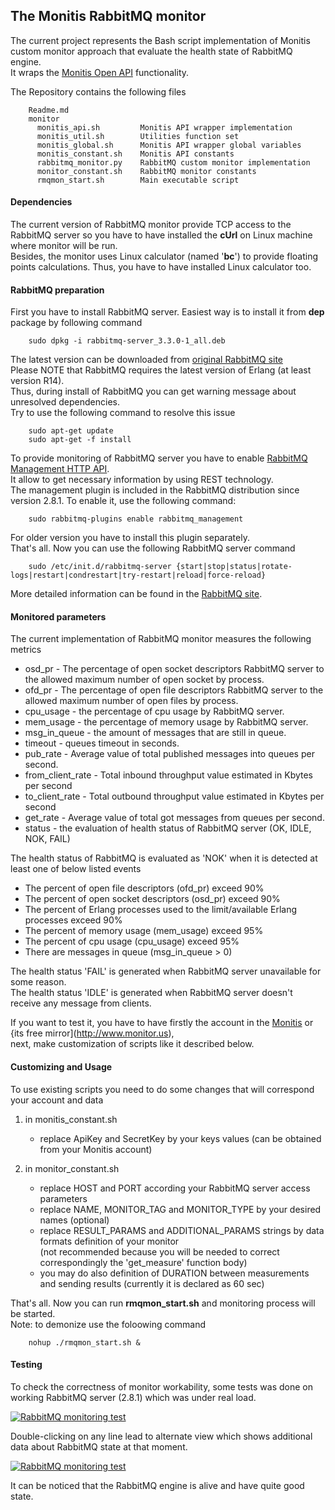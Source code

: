 ## The Monitis RabbitMQ monitor

The current project represents the Bash script implementation of Monitis custom monitor approach that evaluate the health state of RabbitMQ engine.  
It wraps the [Monitis Open API](http://monitis.com/api/api.html) functionality.

The Repository contains the following files

        Readme.md
        monitor
          monitis_api.sh         Monitis API wrapper implementation
          monitis_util.sh        Utilities function set
          monitis_global.sh      Monitis API wrapper global variables
          monitis_constant.sh    Monitis API constants
          rabbitmq_monitor.py    RabbitMQ custom monitor implementation
          monitor_constant.sh    RabbitMQ monitor constants
          rmqmon_start.sh        Main executable script
 
#### Dependencies
The current version of RabbitMQ monitor provide TCP access to the RabbitMQ server so you have to have installed the __cUrl__ on Linux  machine where monitor will be run.  
Besides, the monitor uses Linux calculator (named '__bc__') to provide floating points calculations. Thus, you have to have installed Linux calculator too.  

#### RabbitMQ preparation
First you have to install RabbitMQ server. Easiest way is to install it from __dep__ package by following command

        sudo dpkg -i rabbitmq-server_3.3.0-1_all.deb

The latest version can be downloaded from [original RabbitMQ site](http://www.rabbitmq.com/install-debian.html)  
Please NOTE that RabbitMQ requires the latest version of Erlang (at least version R14).  
Thus, during install of RabbitMQ you can get warning message about unresolved dependencies.  
Try to use the following command to resolve this issue   

        sudo apt-get update
        sudo apt-get -f install

To provide monitoring of RabbitMQ server you have to enable [RabbitMQ Management HTTP API](http://hg.rabbitmq.com/rabbitmq-management/raw-file/rabbitmq_v2_8_6/priv/www/api/index.html).  
It allow to get necessary information by using REST technology.  
The management plugin is included in the RabbitMQ distribution since version 2.8.1. To enable it, use the following command:

        sudo rabbitmq-plugins enable rabbitmq_management

For older version you have to install this plugin separately.  
That's all. Now you can use the following RabbitMQ server command

        sudo /etc/init.d/rabbitmq-server {start|stop|status|rotate-logs|restart|condrestart|try-restart|reload|force-reload}

More detailed information can be found in the [RabbitMQ site](http://www.rabbitmq.com/).


#### Monitored parameters

The current implementation of RabbitMQ monitor measures the following metrics

  - osd_pr - The percentage of open socket descriptors RabbitMQ server to the allowed maximum number of open socket by process.  
  - ofd_pr - The percentage of open file descriptors RabbitMQ server to the allowed maximum number of open files by process.  
  - cpu_usage - the percentage of cpu usage by RabbitMQ server.  
  - mem_usage - the percentage of memory usage  by RabbitMQ server.  
  - msg_in_queue - the amount of messages that are still in queue.  
  - timeout - queues timeout in seconds.  
  - pub_rate - Average value of total published messages into queues per second.  
  - from_client_rate - Total inbound throughput value estimated in Kbytes per second  
  - to_client_rate - Total outbound throughput value estimated in Kbytes per second  
  - get_rate - Average value of total got messages from queues per second.  
  - status - the evaluation of health status of RabbitMQ server (OK, IDLE, NOK, FAIL)  

The health status of RabbitMQ is evaluated as 'NOK' when it is detected at least one of below listed events  

  - The percent of open file descriptors (ofd_pr) exceed 90%  
  - The percent of open socket descriptors (osd_pr) exceed 90%  
  - The percent of Erlang processes used to the limit/available Erlang processes exceed 90%  
  - The percent of memory usage (mem_usage) exceed 95%  
  - The percent of cpu usage (cpu_usage) exceed 95%  
  - There are messages in queue (msg_in_queue > 0)  

The health status 'FAIL' is generated when RabbitMQ server unavailable for some reason.  
The health status 'IDLE' is generated when RabbitMQ server doesn't receive any message from clients.  

If you want to test it, you have to have firstly the account in the [Monitis](http://www.monitis.com) or {its free mirror](http://www.monitor.us),   
next, make customization of scripts like it described below.  

#### Customizing and Usage 
To use existing scripts you need to do some changes that will correspond your account and data

  1. in monitis_constant.sh   

        - replace ApiKey and SecretKey by your keys values (can be obtained from your Monitis account)
        
  1. in monitor_constant.sh   

        - replace HOST and PORT according your RabbitMQ server access parameters
        - replace NAME, MONITOR_TAG and MONITOR_TYPE by your desired names (optional)
        - replace RESULT_PARAMS and ADDITIONAL_PARAMS strings by data formats definition of your monitor  
          (not recommended because you will be needed to correct correspondingly the 'get_measure' function body)
        - you may do also definition of DURATION between measurements and sending results (currently it is declared as 60 sec)
        
That's all. Now you can run __rmqmon_start.sh__ and monitoring process will be started.  
Note: to demonize use the foloowing command  

        nohup ./rmqmon_start.sh &

#### Testing 
To check the correctness of monitor workability, some tests was done on working RabbitMQ server (2.8.1) which was under real load.  

<a href="http://i.imgur.com/l5kJB"><img src="http://i.imgur.com/l5kJB.png" title="RabbitMQ monitoring test" /></a>


Double-clicking on any line lead to alternate view which shows additional data about RabbitMQ state at that moment.  

<a href="http://i.imgur.com/e8WoY"><img src="http://i.imgur.com/e8WoY.png" title="RabbitMQ monitoring test" /></a>

It can be noticed that the RabbitMQ engine is alive and have quite good state. 



